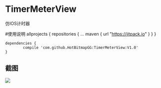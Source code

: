 # TimerMeterView
仿IOS计时器

#使用说明
	allprojects {
		repositories {
			...
			maven { url "https://jitpack.io" }
		}
	}
	
	dependencies {
	        compile 'com.github.HotBitmapGG:TimerMeterView:V1.0'
	}


## 截图

![](https://github.com/HotBitmapGG/TimerMeterView/blob/TimerMeterView/photo/pic/photo_1.jpg?raw=true)
